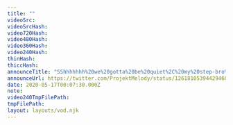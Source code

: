 ```yaml
---
title: ""
videoSrc: 
videoSrcHash: 
video720Hash: 
video480Hash: 
video360Hash: 
video240Hash: 
thinHash: 
thiccHash: 
announceTitle: "SShhhhhhh%20we%20gotta%20be%20quiet%2C%20my%20step-bro%2Froomate%2Fpack%20of%20wolves%20are%20in%20the%20next%20room%20%20I%27m%20live%20on%20CB%3A%20%20%20%20%20DJ%20tonight%3A%20%40ShimoHisae"
announceUrl: https://twitter.com/ProjektMelody/status/1261810539442946049
date: 2020-05-17T00:07:30.000Z
note: 
video240TmpFilePath: 
tmpFilePath: 
layout: layouts/vod.njk
---
```

